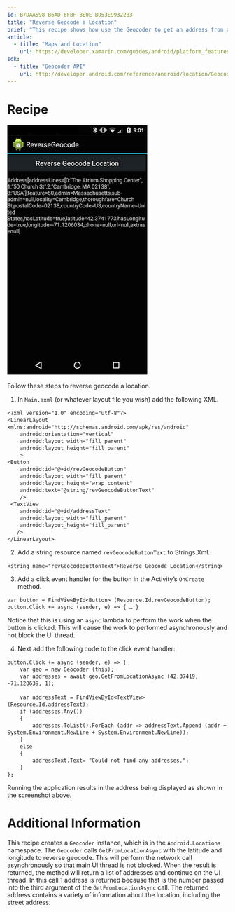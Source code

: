 ```yaml
---
id: B7DAA598-B6AD-6FBF-8E0E-BD53E99322B3
title: "Reverse Geocode a Location"
brief: "This recipe shows how use the Geocoder to get an address from a latitude and longitude."
article:
  - title: "Maps and Location" 
    url: https://developer.xamarin.com/guides/android/platform_features/maps_and_location
sdk:
  - title: "Geocoder API" 
    url: http://developer.android.com/reference/android/location/Geocoder.html
---
```


# Recipe

 [ ![](Images/ReverseGeocode.png)](Images/ReverseGeocode.png)

Follow these steps to reverse geocode a location.

1.  In  `Main.axml` (or whatever layout file you wish) add the following XML.


```
<?xml version="1.0" encoding="utf-8"?>
<LinearLayout xmlns:android="http://schemas.android.com/apk/res/android"
    android:orientation="vertical"
    android:layout_width="fill_parent"
    android:layout_height="fill_parent"
    >
<Button
    android:id="@+id/revGeocodeButton"
    android:layout_width="fill_parent"
    android:layout_height="wrap_content"
    android:text="@string/revGeocodeButtonText"
    />
 <TextView
    android:id="@+id/addressText"
    android:layout_width="fill_parent"
    android:layout_height="fill_parent"
   />
</LinearLayout>
```

<ol start="2">
  <li>Add a string resource named  <code>revGeocodeButtonText</code> to  Strings.Xml.</li>
</ol>

```
<string name="revGeocodeButtonText">Reverse Geocode Location</string>
```

<ol start="3">
  <li>Add a click event handler for the button in the Activity’s <code>OnCreate</code> method.</li>
</ol>

```
var button = FindViewById<Button> (Resource.Id.revGeocodeButton);
button.Click += async (sender, e) => { … }
```

Notice that this is using an `async` lambda to perform the work when the button is clicked. This will cause the work to performed asynchronously and not block the UI thread.

<ol start="4">
  <li>Next add the following code to the click event handler:</li>
</ol>

```
button.Click += async (sender, e) => {
	var geo = new Geocoder (this);
	var addresses = await geo.GetFromLocationAsync (42.37419, -71.120639, 1);

	var addressText = FindViewById<TextView> (Resource.Id.addressText);
	if (addresses.Any())
	{
		addresses.ToList().ForEach (addr => addressText.Append (addr + System.Environment.NewLine + System.Environment.NewLine));
	}
	else
	{
		addressText.Text= "Could not find any addresses.";
	}
};
```

Running the application results in the address being displayed as shown in the screenshot above.

 <a name="Additional_Information" class="injected"></a>


# Additional Information

This recipe creates a `Geocoder` instance, which is in the `Android.Locations`
namespace. The `Geocoder` calls `GetFromLocationAsync` with the latitude and longitude to reverse geocode. This will perform the network call asynchronously so that main UI thread is not blocked. When the result is returned, the method will return a list of addresses and continue on the UI thread.  In this call 1 address is returned because that is the number passed into the third
argument of the `GetFromLocationAsync` call. The returned address contains a variety of information about the location, including the street address.

